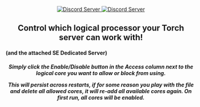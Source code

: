 <p align="center">
  <a href="https://discord.gg/rSuxGrHrrt">
    <img src="https://img.shields.io/badge/VERSION-1.1.0.1-red" alt="Discord Server">
  </a>
  <a href="https://discord.gg/rSuxGrHrrt">
    <img src="https://discordapp.com/api/guilds/1089078620829536269/widget.png?style=shield" alt="Discord Server">
  </a>
  </p>  
  
<h2 style="text-align: center;">Control which logical processor your Torch server can work with!</h2><h4>(and the attached SE Dedicated Server)</h3>  

<h5 style="text-align: center;">Simply click the Enable/Disable button in the Access column next to the logical core you want to allow or block from using.

This will persist across restarts, if for some reason you play with the file and delete all allowed cores, 
it will re-add all available cores again.  On first run, all cores will be enabled.</h>

